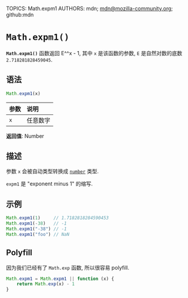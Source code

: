 TOPICS: Math.expm1
AUTHORS: mdn; mdn@mozilla-community.org; github:mdn

# `Math.expm1()`

**`Math.expm1()`** 函数返回 E^^x - 1, 其中 `x` 是该函数的参数, `E` 是自然对数的底数 `2.718281828459045`.

## 语法

```javascript
Math.expm1(x)
```

| 参数 | 说明 |
| :-- | :-- |
| `x` | 任意数字 |

**返回值**: Number

## 描述

参数 `x` 会被自动类型转换成 [`number`](/zh-hans/webfrontend/number) 类型.

`expm1` 是 "exponent minus 1" 的缩写.

## 示例

```javascript
Math.expm1(1)     // 1.7182818284590453
Math.expm1(-38)   // -1
Math.expm1("-38") // -1
Math.expm1("foo") // NaN
```

## Polyfill

因为我们已经有了 `Math.exp` 函数, 所以很容易 polyfill.

```javascript
Math.expm1 = Math.expm1 || function (x) {
    return Math.exp(x) - 1
}
```
